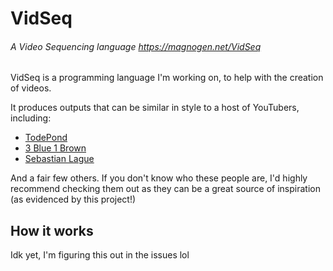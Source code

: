 # VidSeq
###### A *Vid*eo *Seq*uencing language https://magnogen.net/VidSeq

VidSeq is a programming language I'm working on, to help with the creation of videos.

It produces outputs that can be similar in style to a host of YouTubers, including:
- [TodePond](https://www.youtube.com/c/TodePond)
- [3 Blue 1 Brown](https://www.youtube.com/channel/UCYO_jab_esuFRV4b17AJtAw)
- [Sebastian Lague](https://www.youtube.com/c/SebastianLague)

And a fair few others. If you don't know who these people are, I'd highly recommend checking them out as they can be a great source of inspiration (as evidenced by this project!)

## How it works

Idk yet, I'm figuring this out in the issues lol

